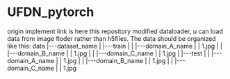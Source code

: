 # UFDN_pytorch
origin implement link is here
this repository modified dataloader, u can load data from image floder rather than h5files.
The data should be organized like this:
data
  |---dataset_name
  |    |---train
  |    |    |---domain_A_name
  |    |          1.jpg
  |    |    |---domain_B_name
  |    |          1.jpg
  |    |    |---domain_C_name
  |    |          1.jpg
  |    |---test
  |    |    |---domain_A_name
  |    |          1.jpg
  |    |    |---domain_B_name
  |    |          1.jpg
  |    |    |---domain_C_name
  |    |          1.jpg
